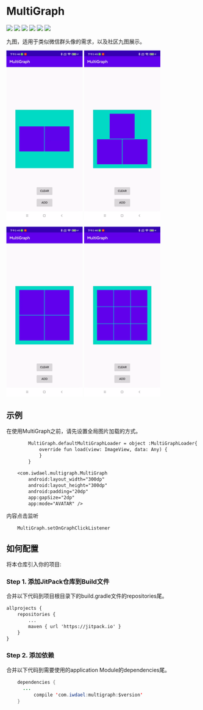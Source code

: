 # MultiGraph
![](https://img.shields.io/badge/platform-android-orange.svg)
![](https://img.shields.io/badge/language-kotlin-yellow.svg)
![](https://jitpack.io/v/com.iwdael/multigraph.svg)
![](https://img.shields.io/badge/build-passing-brightgreen.svg)
![](https://img.shields.io/badge/license-apache--2.0-green.svg)
![](https://img.shields.io/badge/api-19+-green.svg)

九图，适用于类似微信群头像的需求，以及社区九图展示。

<img src="screenshot/QtScrcpy_20211227_144613_601.webp" width="200px"/> <img src="screenshot/QtScrcpy_20211227_144550_769.webp" width="200px"/>

<img src="screenshot/QtScrcpy_20211227_144600_171.webp" width="200px"/> <img src="screenshot/QtScrcpy_20211227_144610_553.webp" width="200px"/>

## 示例

在使用MultiGraph之前，请先设置全局图片加载的方式。
```
        MultiGraph.defaultMultiGraphLoader = object :MultiGraphLoader{
            override fun load(view: ImageView, data: Any) {
            }
        }
```
```
    <com.iwdael.multigraph.MultiGraph
        android:layout_width="300dp"
        android:layout_height="300dp"
        android:padding="20dp"
        app:gapSize="2dp"
        app:mode="AVATAR" />
```
内容点击监听
```
    MultiGraph.setOnGraphClickListener
```

## 如何配置
将本仓库引入你的项目:
### Step 1. 添加JitPack仓库到Build文件
合并以下代码到项目根目录下的build.gradle文件的repositories尾。

	allprojects {
		repositories {
			...
			maven { url 'https://jitpack.io' }
		}
	}

### Step 2. 添加依赖
合并以下代码到需要使用的application Module的dependencies尾。
```Java
	dependencies {
	  ...
          compile 'com.iwdael:multigraph:$version'
	}
```